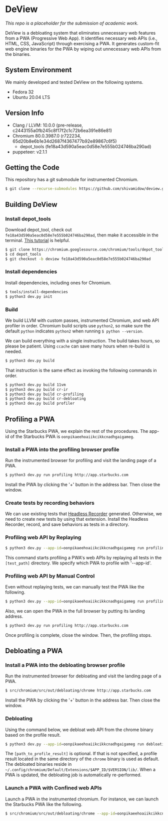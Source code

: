 DeView
======
*This repo is a placeholder for the submission of academic work.*

DeView is a debloating system that eliminates unnecessary web features from a
PWA (Progressive Web App). It identifies necessary web APIs (i.e., HTML, CSS,
JavaScript) through exercising a PWA. It generates custom-fit web
engine binaries for the PWA by wiping out unnecessary web APIs from the
binaries.

System Environment
------------------
We mainly developed and tested DeView on the following systems.
* Fedora 32
* Ubuntu 20.04 LTS

Version Info
------------
* Clang / LLVM: 10.0.0 (pre-release, c2443155a0fb245c8f17f2c1c72b6ea391e86e81)
* Chromium 80.0.3987.0 (r722234, 65d20b8e6b1e34d2687f4367477b92e89867c6f5)
  + depot_tools (fe18a43d590a5eac0d58e7e555b024746ba290ad)
* puppeteer: v2.1.1

Getting the Code
----------------
This repository has a git submodule for instrumented Chromium.
```bash
$ git clone --recurse-submodules https://github.com/shivamidow/deview.git
```

Building DeView
---------------
### Install depot_tools ###
Download depot_tool, check out `fe18a43d590a5eac0d58e7e555b024746ba290ad`, then
make it accessible in the terminal.
[This tutorial](https://commondatastorage.googleapis.com/chrome-infra-docs/flat/depot_tools/docs/html/depot_tools_tutorial.html#_setting_up) is helpful.
```bash
$ git clone https://chromium.googlesource.com/chromium/tools/depot_tools.git
$ cd depot_tools
$ git checkout -b deview fe18a43d590a5eac0d58e7e555b024746ba290ad
```

### Install dependencies ###
Install dependencies, including ones for Chromium.
```bash
$ tools/install-dependencies
$ python3 dev.py init
```

### Build ###
We build LLVM with custom passes, instrumented Chromium, and web API profiler in order.
Chromium build scripts use `python2`, so make sure the default `python` indicates `python2`
when running `$ python --version`.

We can build everything with a single instruction. The build takes hours, so please be patient.
Using `ccache` can save many hours when re-build is needed.
```bash
$ python3 dev.py build
```
That instruction is the same effect as invoking the following commands in order.
```bash
$ python3 dev.py build 11vm
$ python3 dev.py build cr-ir
$ python3 dev.py build cr-profiling
$ python3 dev.py build cr-debloating
$ python3 dev.py build profiler
```

Profiling a PWA
---------------
Using the Starbucks PWA, we explain the rest of the procedures.
The app-id of the Starbucks PWA is `oonpikaeehoaiikcikkcnadhgaigameg`.

### Install a PWA into the profiling browser profile
Run the instrumented browser for profiling and visit the landing page of a PWA.
```bash
$ python3 dev.py run profiling http://app.starbucks.com
```
Install the PWA by clicking the '+' button in the address bar. Then close the window.

### Create tests by recording behaviors
We can use existing tests that
[Headless Recorder](https://chrome.google.com/webstore/detail/headless-recorder/djeegiggegleadkkbgopoonhjimgehda?hl=en)
generated. Otherwise, we need to create new tests by using that extension.
Install the Headless Recorder, record, and save behaviors as tests in a directory.

### Profiling web API by Replaying
```bash
$ python3 dev.py --app-id=oonpikaeehoaiikcikkcnadhgaigameg run profiling [test_path]
```
This command starts profiling a PWA's web APIs
by replaying all tests in the `[test_path]` directory.
We specify which PWA to profile with '--app-id'.

### Profiling web API by Manual Control
Even without replaying tests, we can manually test the PWA like the following.
```bash
$ python3 dev.py --app-id=oonpikaeehoaiikcikkcnadhgaigameg run profiling
```
Also, we can open the PWA in the full browser by putting its landing address.
```bash
$ python3 dev.py run profiling http://app.starbucks.com
```
Once profiling is complete, close the window. Then, the profiling stops.

Debloating a PWA
----------------
### Install a PWA into the debloating browser profile
Run the instrumented browser for debloating and visit the landing page of a PWA.
```bash
$ src/chromium/src/out/debloating/chrome http://app.starbucks.com
```
Install the PWA by clicking the '+' button in the address bar. Then close the window.

### Debloating
Using the command below, we debloat web API from the chrome binary based on the profile result.
```bash
$ python3 dev.py --app-id=oonpikaeehoaiikcikkcnadhgaigameg run debloating [path_to_profile_result]
```
The `[path_to_profile_result]` is optional. If that is not specified, a profile result
located in the same directory of the `chrome` binary is used as default.
The debloated binaries reside in
`~/.config/chromium/Default/Extensions/$APP_ID/$VERSION/lib/`.
When a PWA is updated, the debloating job is automatically re-performed.

### Launch a PWA with Confined web APIs
Launch a PWA in the instrumented chromium. For instance,
we can launch the Starbucks PWA like the following.
```bash
$ src/chromium/src/out/debloating/chrome --app-id=oonpikaeehoaiikcikkcnadhgaigameg
```
